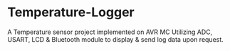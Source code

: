 # Temperature-Logger
A Temperature sensor project implemented on AVR MC Utilizing ADC, USART, LCD &amp; Bluetooth module to display &amp; send log data upon request.
